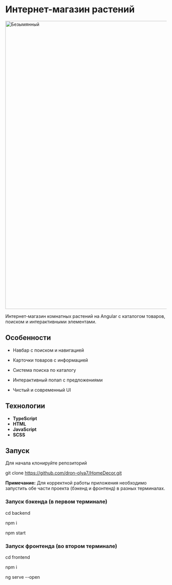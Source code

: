 # Интернет-магазин растений

<img width="1668" height="899" alt="Безымянный" src="https://github.com/user-attachments/assets/2c2eb91b-7ea3-4aea-9652-cec8004c0717" />

Интернет-магазин комнатных растений на Angular с каталогом товаров, поиском и интерактивными элементами.

## Особенности
- Навбар с поиском и навигацией

- Карточки товаров с информацией

- Система поиска по каталогу

- Интерактивный попап с предложениями

- Чистый и современный UI

## Технологии

- **TypeScript**
- **HTML**
- **JavaScript**
- **SCSS**

## Запуск

Для начала клонируйте репозиторий

git clone https://github.com/dron-olya7/HomeDecor.git

**Примечание:** Для корректной работы приложения необходимо запустить обе части проекта (бэкенд и фронтенд) в разных терминалах.

### Запуск бэкенда (в первом терминале)
cd backend

npm i

npm start

### Запуск фронтенда (во втором терминале)
cd frontend

npm i

ng serve --open




